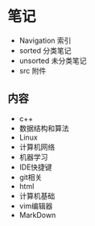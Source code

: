# 笔记

- Navigation 索引
- sorted 分类笔记
- unsorted 未分类笔记
- src 附件

## 内容

- c++
- 数据结构和算法
- Linux
- 计算机网络
- 机器学习
- IDE快捷键
- git相关  
- html
- 计算机基础
- vim编辑器
- MarkDown